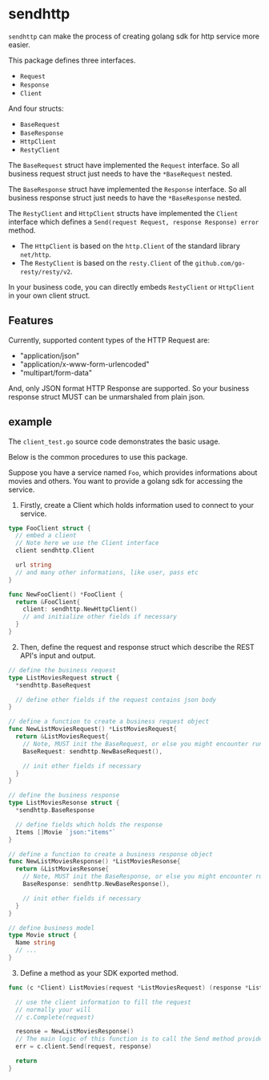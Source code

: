 # sendhttp

`sendhttp` can make the process of creating golang sdk for http service more easier.

This package defines three interfaces.

- `Request`
- `Response`
- `Client`

And four structs:

- `BaseRequest`
- `BaseResponse`
- `HttpClient`
- `RestyClient`

The `BaseRequest` struct have implemented the `Request` interface.
So all business request struct just needs to have the `*BaseRequest` nested.

The `BaseResponse` struct have implemented the `Response` interface.
So all business response struct just needs to have the `*BaseResponse` nested.

The `RestyClient` and `HttpClient` structs have implemented the `Client` interface which
defines a `Send(request Request, response Response) error` method.

- The `HttpClient` is based on the `http.Client` of the standard library `net/http`.
- The `RestyClient` is based on the `resty.Client` of the `github.com/go-resty/resty/v2`.

In your business code, you can directly embeds `RestyClient` or `HttpClient` in your own client struct.

## Features

Currently, supported content types of the HTTP Request are:

- "application/json"
- "application/x-www-form-urlencoded"
- "multipart/form-data"

And, only JSON format HTTP Response are supported. So your business response struct MUST can be unmarshaled from plain json.

## example

The `client_test.go` source code demonstrates the basic usage.

Below is the common procedures to use this package.

Suppose you have a service named `Foo`, which provides informations about movies and others.
You want to provide a golang sdk for accessing the service.

1. Firstly, create a Client which holds information used to connect to your service.

```go
type FooClient struct {
  // embed a client
  // Note here we use the Client interface
  client sendhttp.Client

  url string
  // and many other informations, like user, pass etc
}

func NewFooClient() *FooClient {
  return &FooClient{
    client: sendhttp.NewHttpClient()
    // and initialize other fields if necessary
  }
}
```

2. Then, define the request and response struct which describe the REST API's input and output.

```go
// define the business request
type ListMoviesRequest struct {
  *sendhttp.BaseRequest

  // define other fields if the request contains json body
}

// define a function to create a business request object
func NewListMoviesRequest() *ListMoviesRequest{
  return &ListMoviesRequest{
    // Note, MUST init the BaseRequest, or else you might encounter runtime nil pointer panic
    BaseRequest: sendhttp.NewBaseRequest(),

    // init other fields if necessary
  }
}

// define the business response
type ListMoviesResonse struct {
  *sendhttp.BaseResponse

  // define fields which holds the response
  Items []Movie `json:"items"`
}

// define a function to create a business response object
func NewListMoviesResponse() *ListMoviesResonse{
  return &ListMoviesResonse{
    // Note, MUST init the BaseResponse, or else you might encounter runtime nil pointer panic
    BaseResponse: sendhttp.NewBaseResponse(),

    // init other fields if necessary
  }
}

// define business model
type Movie struct {
  Name string
  // ...
}
```

3. Define a method as your SDK exported method.

```go
func (c *Client) ListMovies(request *ListMoviesRequest) (response *ListMoviesResonse, err error) {

  // use the client information to fill the request
  // normally your will
  // c.Complete(request)

  resonse = NewListMoviesResponse()
  // The main logic of this function is to call the Send method provided by sendhttp.Client
  err = c.client.Send(request, response)

  return
}
